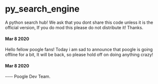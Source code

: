 # py_search_engine
A python search hub! We ask that you dont share this code unless it is the official version, If you do mod this please do not distribute it! Thanks.

#### Mar 8 2020 ####
Hello fellow poogle fans! Today i am sad to announce that poogle is going offline for a bit, It will be back, so please hold off on doing anything crazy!
#### Mar 8 2020 ####

---- Poogle Dev Team.
